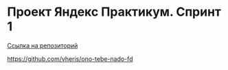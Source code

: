 # Проект Яндекс Практикум. Спринт 1

[Ссылка на репозиторий](https://github.com/vheris/ono-tebe-nado-fd.git)

https://github.com/vheris/ono-tebe-nado-fd